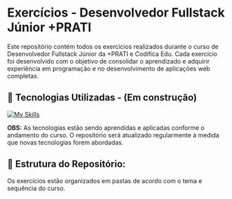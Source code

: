 # Exercícios - Desenvolvedor Fullstack Júnior +PRATI
Este repositório contém todos os exercícios realizados durante o curso de Desenvolvedor Fullstack Júnior da +PRATI e Codifica Edu. Cada exercício foi desenvolvido com o objetivo de consolidar o aprendizado e adquirir experiência em programação e no desenvolvimento de aplicações web completas.


## 🤖 Tecnologias Utilizadas - (Em construção)
 [![My Skills](https://skillicons.dev/icons?i=html,css,javascript,python,spring,mysql,react,java)](https://skillicons.dev)

**OBS:** As tecnologias estão sendo aprendidas e aplicadas conforme o andamento do curso. O repositório será atualizado regularmente à medida que novas tecnologias forem abordadas.

## 📂 Estrutura do Repositório:
Os exercícios estão organizados em pastas de acordo com o tema e sequência do curso.
